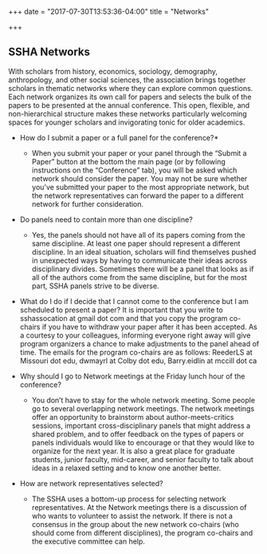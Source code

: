 +++
date = "2017-07-30T13:53:36-04:00"
title = "Networks"

+++

## SSHA Networks

With scholars from history, economics, sociology, demography, anthropology, and other social sciences, the association brings together scholars in thematic networks where they can explore common questions.  Each network organizes its own call for papers and selects the bulk of the papers to be presented at the annual conference. This open, flexible, and non-hierarchical structure makes these networks particularly welcoming spaces for younger scholars and invigorating tonic for older academics.

- How do I submit a paper or a full panel for the conference?*
    - When you submit your paper or your panel through the “Submit a Paper” button at the bottom the main page (or by following instructions on the “Conference” tab), you will be asked which network should consider the paper. You may not be sure whether you’ve submitted your paper to the most appropriate network, but the network representatives can forward the paper to a different network for further consideration.

- Do panels need to contain more than one discipline?
    - Yes, the panels should not have all of its papers coming from the same discipline. At least one paper should represent a different discipline. In an ideal situation, scholars will find themselves pushed in unexpected ways by having to communicate their ideas across disciplinary divides. Sometimes there will be a panel that looks as if all of the authors come from the same discipline, but for the most part, SSHA panels strive to be diverse.

* What do I do if I decide that I cannot come to the conference but I am scheduled to present a paper?
    It is important that you write to sshassocation at gmail dot com and that you copy the program co-chairs if you have to withdraw your paper after it has been accepted. As a courtesy to your colleagues, informing everyone right away will give program organizers a chance to make adjustments to the panel ahead of time. The emails for the program co-chairs are as follows: ReederLS at Missouri dot edu, dwmayrl at Colby dot edu, Barry.eidlin at mccill dot ca

- Why should I go to Network meetings at the Friday lunch hour of the conference?
    - You don’t have to stay for the whole network meeting. Some people go to several overlapping network meetings. The network meetings offer an opportunity to brainstorm about author-meets-critics sessions, important cross-disciplinary panels that might address a shared problem, and to offer feedback on the types of papers or panels individuals would like to encourage or that they would like to organize for the next year. It is also a great place for graduate students, junior faculty, mid-career, and senior faculty to talk about ideas in a relaxed setting and to know one another better.

- How are network representatives selected?
    - The SSHA uses a bottom-up process for selecting network representatives. At the Network meetings there is a discussion of who wants to volunteer to assist the network. If there is not a consensus in the group about the new network co-chairs (who should come from different disciplines), the program co-chairs and the executive committee can help.
